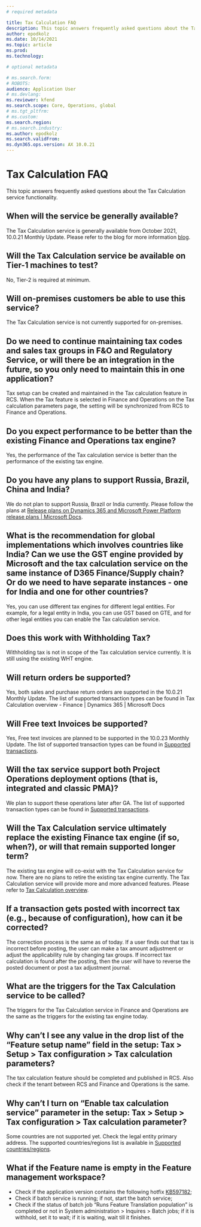 ```yaml
---
# required metadata

title: Tax Calculation FAQ
description: This topic answers frequently asked questions about the Tax Calculation service functionality.
author: epodkolz
ms.date: 10/14/2021
ms.topic: article
ms.prod: 
ms.technology: 

# optional metadata

# ms.search.form: 
# ROBOTS: 
audience: Application User
# ms.devlang: 
ms.reviewer: kfend
ms.search.scope: Core, Operations, global
# ms.tgt_pltfrm: 
# ms.custom: 
ms.search.region:
# ms.search.industry: 
ms.author: epodkolz
ms.search.validFrom:
ms.dyn365.ops.version: AX 10.0.21
---
```


# Tax Calculation FAQ

This topic answers frequently asked questions about the Tax Calculation service functionality.

## When will the service be generally available? 

The Tax Calculation service is generally available from October 2021, 10.0.21 Monthly Update. Please refer to the blog for more information [blog]().

## Will the Tax Calculation service be available on Tier-1 machines to test? 

No, Tier-2 is required at minimum. 

## Will on-premises customers be able to use this service? 

The Tax Calculation service is not currently supported for on-premises. 

## Do we need to continue maintaining tax codes and sales tax groups in F&O and Regulatory Service, or will there be an integration in the future, so you only need to maintain this in one application? 

Tax setup can be created and maintained in the Tax calculation feature in RCS. When the Tax feature is selected in Finance and Operations on the Tax calculation parameters page, the setting will be synchronized from RCS to Finance and Operations. 

## Do you expect performance to be better than the existing Finance and Operations tax engine? 

Yes, the performance of the Tax calculation service is better than the performance of the existing tax engine.  

## Do you have any plans to support Russia, Brazil, China and India? 

We do not plan to support Russia, Brazil or India currently. Please follow the plans at [Release plans on Dynamics 365 and Microsoft Power Platform release plans | Microsoft Docs](https://docs.microsoft.com/en-us/dynamics365/release-plans/). 

## What is the recommendation for global implementations which involves countries like India? Can we use the GST engine provided by Microsoft and the tax calculation service on the same instance of D365 Finance/Supply chain? Or do we need to have separate instances - one for India and one for other countries? 

Yes, you can use different tax engines for different legal entities. For example, for a legal entity in India, you can use GST based on GTE, and for other legal entities you can enable the Tax calculation service. 

## Does this work with Withholding Tax? 

Withholding tax is not in scope of the Tax calculation service currently. It is still using the existing WHT engine. 

## Will return orders be supported? 

Yes, both sales and purchase return orders are supported in the 10.0.21 Monthly Update. The list of supported transaction types can be found in Tax Calculation overview - Finance | Dynamics 365 | Microsoft Docs 

## Will Free text Invoices be supported? 

Yes, Free text invoices are planned to be supported in the 10.0.23 Monthly Update. The list of supported transaction types can be found in [Supported transactions](global-tax-calcuation-service-overview.md#supported-transactions).  

## Will the tax service support both Project Operations deployment options (that is, integrated and classic PMA)? 

We plan to support these operations later after GA. The list of supported transaction types can be found in [Supported transactions](global-tax-calcuation-service-overview.md#supported-transactions).

## Will the Tax Calculation service ultimately replace the existing Finance tax engine (if so, when?), or will that remain supported longer term? 

The existing tax engine will co-exist with the Tax Calculation service for now. There are no plans to retire the existing tax engine currently. The Tax Calculation service will provide more and more advanced features. Please refer to [Tax Calculation overview](global-tax-calcuation-service-overview.md).

## If a transaction gets posted with incorrect tax (e.g., because of configuration), how can it be corrected? 

The correction process is the same as of today. If a user finds out that tax is incorrect before posting, the user can make a tax amount adjustment or adjust the applicability rule by changing tax groups. If incorrect tax calculation is found after the posting, then the user will have to reverse the posted document or post a tax adjustment journal. 

## What are the triggers for the Tax Calculation service to be called?  

The triggers for the Tax Calculation service in Finance and Operations are the same as the triggers for the existing tax engine today. 

## Why can’t I see any value in the drop list of the “Feature setup name” field in the setup: Tax > Setup > Tax configuration > Tax calculation parameters?

The tax calculation feature should be completed and published in RCS. Also check if the tenant between RCS and Finance and Operations is the same.

## Why can’t I turn on “Enable tax calculation service” parameter in the setup: Tax > Setup > Tax configuration > Tax calculation parameter?

Some countries are not supported yet. Check the legal entity primary address. The supported countries/regions list is available in [Supported countries/regions](global-tax-calcuation-service-overview.md#supported-countriesregions).

## What if the Feature name is empty in the Feature management workspace?

 - Check if the application version contains the following hotfix [KB597182](https://fix.lcs.dynamics.com/Issue/Details?bugId=597182&dbType=3);
 - Check if batch service is running; if not, start the batch service;
 - Check if the status of batch job “Runs Feature Translation population” is completed or not in System administration > Inquires > Batch jobs; if it is withhold, set it to wait; if it is waiting, wait till it finishes.


